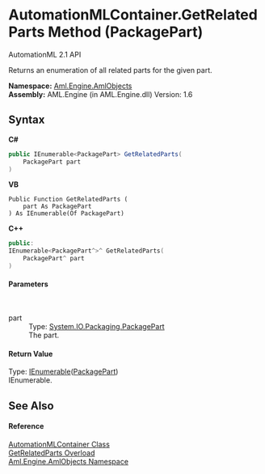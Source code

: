 # AutomationMLContainer.GetRelatedParts Method (PackagePart)
AutomationML 2.1 API 

Returns an enumeration of all related parts for the given part.

**Namespace:**&nbsp;<a href="N_Aml_Engine_AmlObjects">Aml.Engine.AmlObjects</a><br />**Assembly:**&nbsp;AML.Engine (in AML.Engine.dll) Version: 1.6

## Syntax

**C#**<br />
``` C#
public IEnumerable<PackagePart> GetRelatedParts(
	PackagePart part
)
```

**VB**<br />
``` VB
Public Function GetRelatedParts ( 
	part As PackagePart
) As IEnumerable(Of PackagePart)
```

**C++**<br />
``` C++
public:
IEnumerable<PackagePart^>^ GetRelatedParts(
	PackagePart^ part
)
```


#### Parameters
&nbsp;<dl><dt>part</dt><dd>Type: <a href="https://docs.microsoft.com/dotnet/api/system.io.packaging.packagepart" target="_parent" rel="noopener noreferrer">System.IO.Packaging.PackagePart</a><br />The part.</dd></dl>

#### Return Value
Type: <a href="https://docs.microsoft.com/dotnet/api/system.collections.generic.ienumerable-1" target="_parent" rel="noopener noreferrer">IEnumerable</a>(<a href="https://docs.microsoft.com/dotnet/api/system.io.packaging.packagepart" target="_parent" rel="noopener noreferrer">PackagePart</a>)<br />IEnumerable<PackagePart>.

## See Also


#### Reference
<a href="T_Aml_Engine_AmlObjects_AutomationMLContainer">AutomationMLContainer Class</a><br /><a href="Overload_Aml_Engine_AmlObjects_AutomationMLContainer_GetRelatedParts">GetRelatedParts Overload</a><br /><a href="N_Aml_Engine_AmlObjects">Aml.Engine.AmlObjects Namespace</a><br />